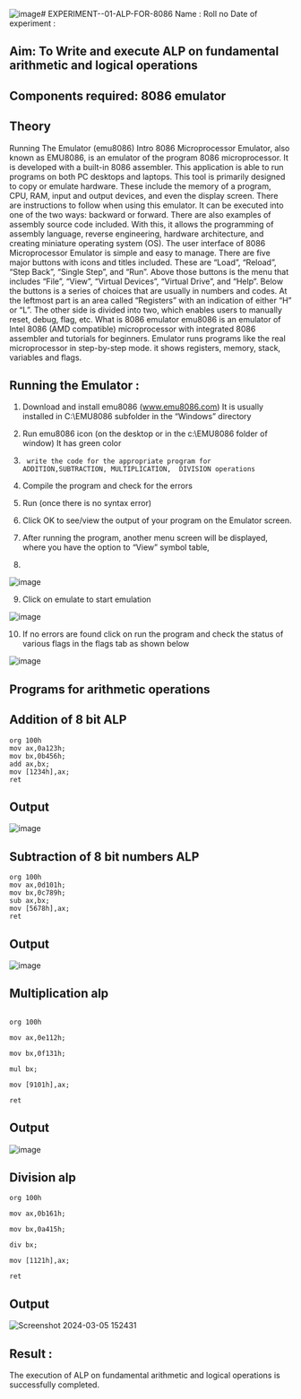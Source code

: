 ![image](https://github.com/ANU23000217/EXPERIMENT--01-ALP-FOR-8086/assets/139117108/4a3cd11c-4805-42c1-82cf-79f23dbac63a)# EXPERIMENT--01-ALP-FOR-8086
Name :
Roll no 
Date of experiment :





## Aim: To Write and execute ALP on fundamental arithmetic and logical operations
## Components required: 8086  emulator 
## Theory 
Running The Emulator (emu8086) Intro 8086 Microprocessor Emulator, also known as EMU8086, is an emulator of the program 8086 microprocessor. It is developed with a built-in 8086 assembler. This application is able to run programs on both PC desktops and laptops. This tool is primarily designed to copy or emulate hardware. These include the memory of a program, CPU, RAM, input and output devices, and even the display screen. There are instructions to follow when using this emulator. It can be executed into one of the two ways: backward or forward. There are also examples of assembly source code included. With this, it allows the programming of assembly language, reverse engineering, hardware architecture, and creating miniature operating system (OS). The user interface of 8086 Microprocessor Emulator is simple and easy to manage. There are five major buttons with icons and titles included. These are “Load”, “Reload”, “Step Back”, “Single Step”, and “Run”. Above those buttons is the menu that includes “File”, “View”, “Virtual Devices”, “Virtual Drive”, and “Help”. Below the buttons is a series of choices that are usually in numbers and codes. At the leftmost part is an area called “Registers” with an indication of either “H” or “L”. The other side is divided into two, which enables users to manually reset, debug, flag, etc. What is 8086 emulator emu8086 is an emulator of Intel 8086 (AMD compatible) microprocessor with integrated 8086 assembler and tutorials for beginners. Emulator runs programs like the real microprocessor in step-by-step mode. it shows registers, memory, stack, variables and flags.


 ## Running the Emulator :
1.	Download and install emu8086 (www.emu8086.com) It is usually installed in C:\EMU8086 subfolder in the “Windows” directory
2.	  Run  emu8086 icon (on the desktop or in the c:\EMU8086 folder of window) It has green color 
 
 
3.		write the code for the appropriate program for ADDITION,SUBTRACTION, MULTIPLICATION,  DIVISION operations 

4.	 Compile the program and check for the errors 
5.	Run (once there is no syntax error) 

6.	Click OK to see/view the output of your program on the Emulator screen. 


7.	After running the program, another menu screen will be displayed, where you have the option to “View” symbol table,
8.	 


![image](https://user-images.githubusercontent.com/36288975/189273263-d65baae9-4b8f-4723-afb3-c0ffa4052b04.png)











9.	Click on emulate to start emulation 








![image](https://user-images.githubusercontent.com/36288975/189273273-9bb36ec1-e2e8-4892-8d35-37707332bfdc.png)








10.	If no errors are found click on run the program and check the status of various flags in the flags tab as shown below 






![image](https://user-images.githubusercontent.com/36288975/189273277-113a2a33-4a40-4ff8-95a5-ecd3a1f504fe.png)







## Programs for arithmetic  operations

## Addition  of 8 bit ALP 

```
org 100h
mov ax,0a123h;
mov bx,0b456h;
add ax,bx;
mov [1234h],ax;
ret
```

## Output  
![image](https://github.com/ANU23000217/EXPERIMENT--01-ALP-FOR-8086/assets/139117108/a725e6bd-d5f6-46a4-94f1-c9849aabc4f8)

 
## Subtraction   of 8 bit numbers  ALP 
```
org 100h
mov ax,0d101h;
mov bx,0c789h;
sub ax,bx;
mov [5678h],ax;
ret
```
 
## Output  
![image](https://github.com/ANU23000217/EXPERIMENT--01-ALP-FOR-8086/assets/139117108/7e2aa455-a5ff-488e-91da-f02315baa96d)

## Multiplication alp 
```

org 100h

mov ax,0e112h;

mov bx,0f131h;

mul bx;

mov [9101h],ax;

ret
```
 ## Output
 ![image](https://github.com/ANU23000217/EXPERIMENT--01-ALP-FOR-8086/assets/139117108/935a15fc-24b5-42d6-9dc6-4a451782ee9e)



## Division alp 
```
org 100h

mov ax,0b161h;

mov bx,0a415h;

div bx;

mov [1121h],ax;

ret
```

## Output  
![Screenshot 2024-03-05 152431](https://github.com/ANU23000217/EXPERIMENT--01-ALP-FOR-8086/assets/139117108/41d371d8-aee5-4412-82ce-663000c49814)



## Result :
 The execution of ALP on fundamental arithmetic and logical operations is successfully completed.







